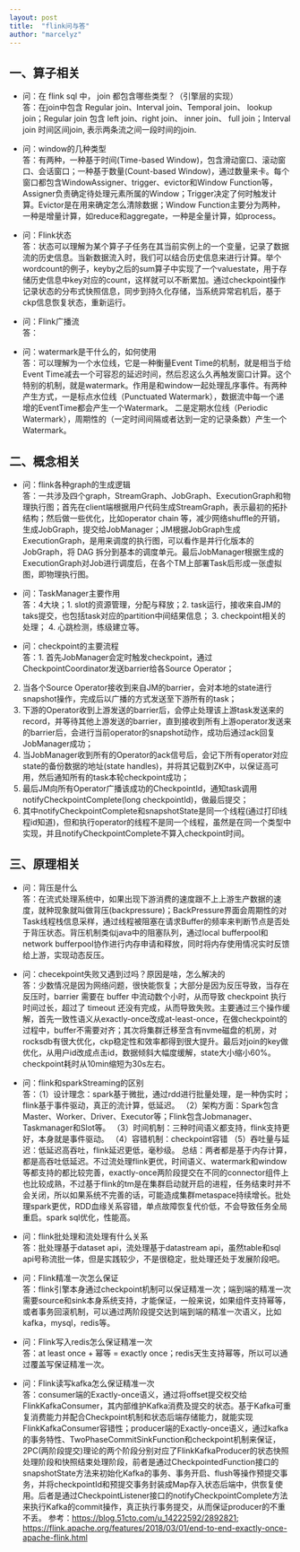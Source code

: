 ```yaml
---
layout: post
title:  "flink问与答"
author: "marcelyz"
---
```


## 一、算子相关
- 问：在 flink sql 中， join 都包含哪些类型？（引擎层的实现）<br/>
答：在join中包含 Regular join、Interval join、Temporal join、 lookup join；Regular join 包含 left join、right join、 inner join、 full join；Interval join 时间区间join, 表示两条流之间一段时间的join.

- 问：window的几种类型<br/>
答：有两种，一种基于时间(Time-based Window)，包含滑动窗口、滚动窗口、会话窗口；一种基于数量(Count-based Window)，通过数量来卡。每个窗口都包含WindowAssigner、trigger、evictor和Window Function等，Assigner负责确定待处理元素所属的Window；Trigger决定了何时触发计算。Evictor是在用来确定怎么清除数据；Window Function主要分为两种，一种是增量计算，如reduce和aggregate，一种是全量计算，如process。

- 问：Flink状态<br/>
答：状态可以理解为某个算子子任务在其当前实例上的一个变量，记录了数据流的历史信息。当新数据流入时，我们可以结合历史信息来进行计算。举个wordcount的例子，keyby之后的sum算子中实现了一个valuestate，用于存储历史信息中key对应的count，这样就可以不断累加。通过checkpoint操作记录状态的分布式快照信息，同步到持久化存储，当系统异常宕机后，基于ckp信息恢复状态，重新运行。

- 问：Flink广播流<br/>
答：

- 问：watermark是干什么的，如何使用<br/>
答：可以理解为一个水位线，它是一种衡量Event Time的机制，就是相当于给Event Time减去一个可容忍的延迟时间，然后忍这么久再触发窗口计算。这个特别的机制，就是watermark。作用是和window一起处理乱序事件。有两种产生方式，一是标点水位线（Punctuated Watermark），数据流中每一个递增的EventTime都会产生一个Watermark。 二是定期水位线（Periodic Watermark），周期性的（一定时间间隔或者达到一定的记录条数）产生一个Watermark。

## 二、概念相关
- 问：flink各种graph的生成逻辑<br/>
答：一共涉及四个graph，StreamGraph、JobGraph、ExecutionGraph和物理执行图；首先在client端根据用户代码生成StreamGraph，表示最初的拓扑结构；然后做一些优化，比如operator chain 等，减少网络shuffle的开销，生成JobGraph，提交给JobManager；JM根据JobGraph生成ExecutionGraph，是用来调度的执行图，可以看作是并行化版本的 JobGraph，将 DAG 拆分到基本的调度单元。最后JobManager根据生成的ExecutionGraph对Job进行调度后，在各个TM上部署Task后形成一张虚拟图，即物理执行图。

- 问：TaskManager主要作用<br/>
答：4大块；1. slot的资源管理，分配与释放；2. task运行，接收来自JM的taks提交，也包括task对应的partition中间结果信息； 3. checkpoint相关的处理； 4. 心跳检测，练级建立等。

- 问：checkpoint的主要流程<br/>
答：1. 首先JobManager会定时触发checkpoint，通过CheckpointCoordinator发送barrier给各Source Operator；
2. 当各个Source Operator接收到来自JM的barrier，会对本地的state进行snapshot操作，完成后以广播的方式发送至下游所有的task；
3. 下游的Operator收到上游发送的barrier后，会停止处理该上游task发送来的record，并等待其他上游发送的barrier，直到接收到所有上游operator发送来的barrier后，会进行当前operator的snapshot动作，成功后通过ack回复JobManager成功；
4. 当JobManager收到所有的Operator的ack信号后，会记下所有operator对应state的备份数据的地址(state handles)，并将其记载到ZK中，以保证高可用，然后通知所有的task本轮checkpoint成功；
5. 最后JM向所有Operator广播该成功的CheckpointId，通知task调用notifyCheckpointComplete(long checkpointId)，做最后提交；
6. 其中notifyCheckpointComplete和snapshotState是同一个线程(通过打印线程id知道)，但和执行operator的线程不是同一个线程，虽然是在同一个类型中实现，并且notifyCheckpointComplete不算入checkpoint时间。

## 三、原理相关
- 问：背压是什么<br/>
答：在流式处理系统中，如果出现下游消费的速度跟不上上游生产数据的速度，就种现象就叫做背压(backpressure)；BackPressure界面会周期性的对Task线程栈信息采样，通过线程被阻塞在请求Buffer的频率来判断节点是否处于背压状态。背压机制类似java中的阻塞队列，通过local bufferpool和network bufferpool协作进行内存申请和释放，同时将内存使用情况实时反馈给上游，实现动态反压。

- 问：checekpoint失败又遇到过吗？原因是啥，怎么解决的<br/>
答：少数情况是因为网络问题，很快能恢复；大部分是因为反压导致，当存在反压时，barrier 需要在 buffer 中流动数个小时，从而导致 checkpoint 执行时间过长，超过了 timeout 还没有完成，从而导致失败。主要通过三个操作缓解，首先一致性语义从exactly-once改成at-least-once，在做checkpoint的过程中，buffer不需要对齐；其次将集群迁移至含有nvme磁盘的机房，对rocksdb有很大优化，ckp稳定性和效率都得到很大提升。最后对join的key做优化，从用户id改成点击id，数据倾斜大幅度缓解，state大小缩小60%。checkpoint耗时从10min缩短为30s左右。

- 问：flink和sparkStreaming的区别<br/>
答：（1）设计理念：spark基于微批，通过rdd进行批量处理，是一种伪实时；flink基于事件驱动，真正的流计算，低延迟。
（2）架构方面：Spark包含Master、Worker、Driver、Executor等；Flink包含Jobmanager、Taskmanager和Slot等。
（3）时间机制：三种时间语义都支持，flink支持更好，本身就是事件驱动。
（4）容错机制：checkpoint容错
（5）吞吐量与延迟：低延迟高吞吐，flink延迟更低，毫秒级。
总结：两者都是基于内存计算，都是高吞吐低延迟。不过流处理flink更优，时间语义、watermark和window等都支持的都比较完善，exactly-once两阶段提交在不同的connector组件上也比较成熟，不过基于flink的tm是在集群启动就开启的进程，任务结束时并不会关闭，所以如果系统不完善的话，可能造成集群metaspace持续增长。批处理spark更优，RDD血缘关系容错，单点故障恢复代价低，不会导致任务全局重启。spark sql优化，性能高。

- 问：flink批处理和流处理有什么关系<br/>
答：批处理基于dataset api，流处理基于datastream api，虽然table和sql api号称流批一体，但是实践较少，不是很稳定，批处理还处于发展阶段吧。

- 问：Flink精准一次怎么保证<br/>
答：flink引擎本身通过checkpoint机制可以保证精准一次；端到端的精准一次需要source和sink本身系统支持，才能保证，一般来说，如果组件支持幂等，或者事务回滚机制，可以通过两阶段提交达到端到端的精准一次语义，比如kafka，mysql，redis等。

- 问：Flink写入redis怎么保证精准一次<br/>
答：at least once + 幂等 = exactly once；redis天生支持幂等，所以可以通过覆盖写保证精准一次。

- 问：Flink读写kafka怎么保证精准一次<br/>
答：consumer端的Exactly-once语义，通过将offset提交权交给FlinkKafkaConsumer，其内部维护Kafka消费及提交的状态。基于Kafka可重复消费能力并配合Checkpoint机制和状态后端存储能力，就能实现FlinkKafkaConsumer容错性；producer端的Exactly-once语义，通过kafka的事务特性、TwoPhaseCommitSinkFunction和checkpoint机制来保证，2PC(两阶段提交)理论的两个阶段分别对应了FlinkKafkaProducer的状态快照处理阶段和快照结束处理阶段，前者是通过CheckpointedFunction接口的snapshotState方法来初始化Kafka的事务、事务开启、flush等操作预提交事务，并将checkpointId和预提交事务封装成Map存入状态后端中，供恢复使用。后者是通过CheckpointListener接口的notifyCheckpointComplete方法来执行Kafka的commit操作，真正执行事务提交，从而保证producer的不重不丢。
参考：https://blog.51cto.com/u_14222592/2892821; https://flink.apache.org/features/2018/03/01/end-to-end-exactly-once-apache-flink.html